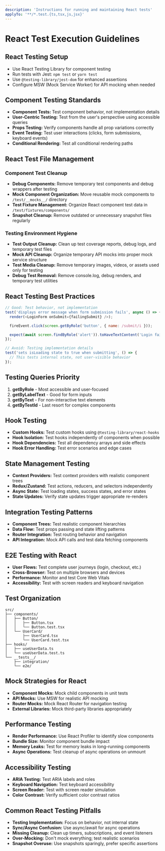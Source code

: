 ```yaml
---
description: 'Instructions for running and maintaining React tests'
applyTo: '**/*.test.{ts,tsx,js,jsx}'
---
```


# React Test Execution Guidelines

## React Testing Setup

- Use React Testing Library for component testing
- Run tests with Jest: `npm test` or `yarn test`
- Use `@testing-library/jest-dom` for enhanced assertions
- Configure MSW (Mock Service Worker) for API mocking when needed

## Component Testing Standards

- **Component Tests:** Test component behavior, not implementation details
- **User-Centric Testing:** Test from the user's perspective using accessible queries
- **Props Testing:** Verify components handle all prop variations correctly
- **Event Testing:** Test user interactions (clicks, form submissions, keyboard events)
- **Conditional Rendering:** Test all conditional rendering paths

## React Test File Management

### Component Test Cleanup

- **Debug Components:** Remove temporary test components and debug wrappers after testing
- **Mock Component Organization:** Move reusable mock components to `/test/__mocks__/` directory
- **Test Fixture Management:** Organize React component test data in `/test/fixtures/components/`
- **Snapshot Cleanup:** Remove outdated or unnecessary snapshot files regularly

### Testing Environment Hygiene

- **Test Output Cleanup:** Clean up test coverage reports, debug logs, and temporary test files
- **Mock API Cleanup:** Organize temporary API mocks into proper mock service structure
- **Test Media Cleanup:** Remove temporary images, videos, or assets used only for testing
- **Debug Test Removal:** Remove console.log, debug renders, and temporary test utilities

## React Testing Best Practices

```javascript
// Good: Test behavior, not implementation
test('displays error message when form submission fails', async () => {
  render(<LoginForm onSubmit={failingSubmit} />);

  fireEvent.click(screen.getByRole('button', { name: /submit/i }));

  expect(await screen.findByRole('alert')).toHaveTextContent('Login failed');
});

// Avoid: Testing implementation details
test('sets isLoading state to true when submitting', () => {
  // This tests internal state, not user-visible behavior
});
```

## Testing Queries Priority

1. **getByRole** - Most accessible and user-focused
2. **getByLabelText** - Good for form inputs
3. **getByText** - For non-interactive text elements
4. **getByTestId** - Last resort for complex components

## Hook Testing

- **Custom Hooks:** Test custom hooks using `@testing-library/react-hooks`
- **Hook Isolation:** Test hooks independently of components when possible
- **Hook Dependencies:** Test all dependency arrays and side effects
- **Hook Error Handling:** Test error scenarios and edge cases

## State Management Testing

- **Context Providers:** Test context providers with realistic component trees
- **Redux/Zustand:** Test actions, reducers, and selectors independently
- **Async State:** Test loading states, success states, and error states
- **State Updates:** Verify state updates trigger appropriate re-renders

## Integration Testing Patterns

- **Component Trees:** Test realistic component hierarchies
- **Data Flow:** Test props passing and state lifting patterns
- **Router Integration:** Test routing behavior and navigation
- **API Integration:** Mock API calls and test data fetching components

## E2E Testing with React

- **User Flows:** Test complete user journeys (login, checkout, etc.)
- **Cross-Browser:** Test on multiple browsers and devices
- **Performance:** Monitor and test Core Web Vitals
- **Accessibility:** Test with screen readers and keyboard navigation

## Test Organization

```
src/
├── components/
│   ├── Button/
│   │   ├── Button.tsx
│   │   └── Button.test.tsx
│   └── UserCard/
│       ├── UserCard.tsx
│       └── UserCard.test.tsx
├── hooks/
│   ├── useUserData.ts
│   └── useUserData.test.ts
└── __tests__/
    ├── integration/
    └── e2e/
```

## Mock Strategies for React

- **Component Mocks:** Mock child components in unit tests
- **API Mocks:** Use MSW for realistic API mocking
- **Router Mocks:** Mock React Router for navigation testing
- **External Libraries:** Mock third-party libraries appropriately

## Performance Testing

- **Render Performance:** Use React Profiler to identify slow components
- **Bundle Size:** Monitor component bundle impact
- **Memory Leaks:** Test for memory leaks in long-running components
- **Async Operations:** Test cleanup of async operations on unmount

## Accessibility Testing

- **ARIA Testing:** Test ARIA labels and roles
- **Keyboard Navigation:** Test keyboard accessibility
- **Screen Reader:** Test with screen reader simulation
- **Color Contrast:** Verify sufficient color contrast ratios

## Common React Testing Pitfalls

- **Testing Implementation:** Focus on behavior, not internal state
- **Sync/Async Confusion:** Use async/await for async operations
- **Missing Cleanup:** Clean up timers, subscriptions, and event listeners
- **Over-Mocking:** Don't mock everything; test realistic scenarios
- **Snapshot Overuse:** Use snapshots sparingly, prefer specific assertions
